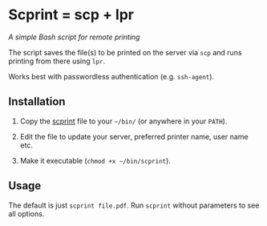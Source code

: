 
Scprint = scp + lpr
===================

_A simple Bash script for remote printing_

The script saves the file(s) to be printed on the server via `scp` 
and runs printing from there using `lpr`.

Works best with passwordless authentication (e.g. `ssh-agent`).

Installation
------------

1. Copy the [scprint](scprint) file to your `~/bin/` (or anywhere in your `PATH`).

2. Edit the file to update your server, preferred printer name, user name etc.

3. Make it executable (`chmod +x ~/bin/scprint`).


Usage
-----

The default is just `scprint file.pdf`. Run `scprint` without parameters to see all options.

